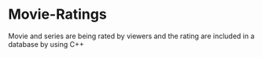 # Movie-Ratings
Movie and series are being rated by viewers and the rating are included in a database by using C++
